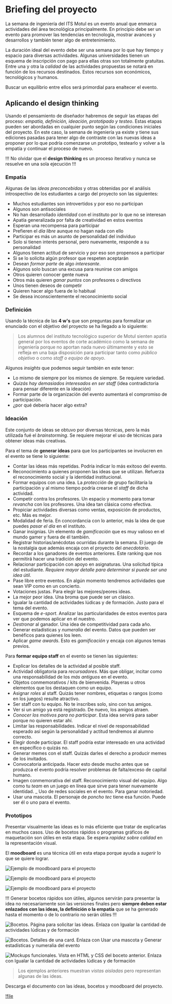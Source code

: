 # Briefing del proyecto

La semana de ingeniería del ITS Motul es un evento anual que enmarca actividades del área tecnológica principalmente. En principio debe ser un evento para promover las tendencias en tecnología, mostrar avances y desarrollos y también tener algo de entretenimiento.

La duración ideal del evento debe ser una semana por lo que hay tiempo y espacio para diversas actividades. Algunas universidades tienen un esquema de inscripción con pago para ellas otras son totalmente gratuitas. Entre una y otra la _calidad_ de las actividades propuestas se notará en función de los recursos destinados. Estos recursos son económicos, tecnológicos y humanos. 

Buscar un equilibrio entre ellos será primordial para enaltecer el evento.

## Aplicando el design thinking

Usando el pensamiento de diseñador habremos de seguir las etapas del proceso: _empatía, definición, ideación, prototipado y testeo_. Estas etapas pueden ser abordadas en cualquier punto según las condiciones iniciales del proyecto. En este caso, la semana de ingeniería ya existe y tiene sus ediciones pasadas para tener algo de contraste con las nuevas ideas a proponer por lo que podría comenzarse un prototipo, testearlo y volver a la empatía y continuar el proceso de nuevo.

!!! 
No olvidar que el __design thinking__ es un proceso iterativo y nunca se resuelve en una sola ejecución 
!!!

### Empatía

Algunas de las _ideas preconcebidas_ y otras obtenidas por el análisis introspectivo de los estudiantes a cargo del proyecto son las siguientes:

- Muchos estudiantes son introvertidos y por eso no participan
- Algunos son antisociales
- No han desarrollado _identidad_ con el instituto por lo que no se interesan
- Apatía generalizada por falta de creatividad en estos eventos
- Esperan una recompensa para participar
- Prefieren el _día libre_ aunque no hagan nada con ello
- Participar es más un asunto de personalidad del individuo
- Solo si tienen interés personal, pero nuevamente, responde a su personalidad
- Algunos tienen actitud de servicio y por eso son propensos a participar
- Si se lo solicita algún profesor que respeten aceptarán
- Desean _formar parte_ de algo _interesante_.
- Algunos solo buscan una excusa para reunirse con amigos
- Otros quieren conocer gente nueva
- Otros más quieren _ganar puntos_ con profesores o directivos
- Unos tienen deseos de competir
- Quieren hacer algo fuera de lo habitual
- Se desea inconscientemente el reconocimiento social 

### Definición

Usando la técnica de las __4 w's__ que son preguntas para formalizar un enunciado con el objetivo del proyecto se ha llegado a lo siguiente:

> Los alumnos del instituto tecnológico superior de Motul sienten apatía general por los eventos de corte académico como la semana de ingeniería porque no aportan nada nuevo últimamente y esto se refleja en una baja disposición para participar tanto como _público objetivo_ o como _staff o equipo de apoyo_.

Algunos _insights_ que podemos seguir también en este tenor:

- Lo mismo de siempre por los mismos de siempre. Se requiere variedad.
- _Quizás hay demasiados interesados en ser staff_ (idea contradictoria para pensar diferente en la ideación)
- Formar parte de la organización del evento aumentará el compromiso de participación.
- ¿por qué debería hacer algo extra?

### Ideación

Este conjunto de ideas se obtuvo por diversas técnicas, pero la más utilizada fué el _brainstorming_. Se requiere mejorar el uso de técnicas para obtener ideas más creativas.

Para el tema de __generar ideas__ para que los participantes se involucren en el evento se tiene lo siguiente:

- Contar las ideas más repetidas. Podría indicar lo más exitoso del evento.
- Reconocimiento a quienes proponen las ideas que se utilizan. Refuerza el reconocimiento social y la identidad institucional.
- Formar equipos con una idea. La _protección_ de grupo facilitaría la participación y al mismo tiempo podría crearse el _staff_ de dicha actividad.
- Competir contra los profesores. Un espacio y momento para tomar _revancha_ con los profesores. Una idea tan clásica como efectiva.
- Propiciar actividades diversas como ventas, exposición de productos, etc. Más es mejor.
- Modalidad de feria. En concordancia con lo anterior, más la idea de que puedes _pasar el día_ en el instituto.
- Ganar insignias. Un elemento de _gamificación_ que es muy valioso en el mundo gamer y fuera de él también.
- Registrar historias/anécdotas ocurridas durante la semana. El juego de la nostalgia que además encaja con el proyecto del _anecdotario_.
- Recordar a los ganadores de eventos anteriores. Este ranking que nos permitirá hacer una tradición del evento.
- Relacionar participación con apoyo en asignaturas. Una solicitud típica del estudiante. _Requiere mayor detalle para determinar si puede ser una idea útil_.
- Pase libre entre eventos. En algún momento tendremos actividades que sean VIP como en un concierto.
- Votaciones justas. Para elegir las mejores/peores ideas.
- La mejor peor idea. Una broma que puede ser un clásico.
- Igualar la cantidad de actividades lúdicas y de formación. Justo para el tema del evento.
- Esquema de _e-sport_. Analizar las particularidades de estos eventos para ver que podemos aplicar en el nuestro.
- _Destronar_ al ganador. Una idea de competitividad para cada año.
- Generar estadísticas y _numeralia_ del evento. Datos que pueden ser benéficos para quienes los leen.
- Aplicar _game awards_. Esto es _gamificación_ y encaja con algunos temas previos.

Para __formar equipo staff__ en el evento se tienen las siguientes:

- Explicar los detalles de la actividad al posible staff.
- Actividad obligatoria para _recursadores_. Más que obligar, incitar como una responsabilidad de los _más antiguos_ en el evento.
- Objetos conmemorativos / kits de bienvenida. Playeras u otros elementos que los destaquen como un equipo.
- Asignar _roles_ al staff. Quizás tener nombres, etiquetas o rangos  (como en los juegos) resulte atractivo.
- Ser staff con tu equipo. No te inscribes solo, sino con tus amigos.
- Ver si un amigo ya está registrado. De nuevo, los amigos atraen.
- _Conocer los motivos para no participar_. Esta idea servirá para saber porque no quieren estar ahí.
- Limitar las responsabilidades. Indicar el nivel de responsabilidad esperado así según la personalidad y actitud tendremos al alumno correcto.
- Elegir donde participar. El staff podría estar interesado en una actividad en específico o quizás no.
- Generar memes con el staff. Quizás darles el derecho a producir memes de los invitados.
- Convocatoria anticipada. Hacer esto desde mucho antes que se produzca el evento podría resolver problemas de falta/exceso de capital humano.
- Imagen conmemorativa del staff. Reconocimiento visual del equipo. Algo como tu _team_ en un juego en línea que sirve para tener nuevamente identidad.
_ Uso de redes sociales en el evento. Para ganar notoriedad.
- Usar una mascota. El personaje de _poncho tec_ tiene esa función. Puede ser él o uno para el evento.

### Prototipos

Presentar visualmente las ideas es lo más eficiente que tratar de explicarlas en muchos casos. Uso de bocetos rápidos o programas gráficos de maquetación son útiles en esta etapa. Se espera _rapidez sobre calidad_ en la representación visual. 

El __moodboard__ es una técnica útil en esta etapa porque ayuda a _sugerir_ lo que se quiere lograr.

![Ejemplo de moodboard para el proyecto](../../img/moodboard.png)

![Ejemplo de moodboard para el proyecto](../../img/moodboard02.png)

![Ejemplo de moodboard para el proyecto](../../img/moodboard03.png)

!!!
Generar bocetos rápidos son útiles, algunos servirán para presentar la idea no necesariamente son las versiones finales pero __siempre deben estar enlazados con las ideas, la definición o la empatía__ que se ha generado hasta el momento o de lo contrario no serán útiles
!!!

![Bocetos. Página para solicitar las ideas. Enlaza con _Igualar la cantidad de actividades lúdicas y de formación_ ](../../img/bocetos01.png)

![Bocetos. Detalles de una card. Enlaza con _Usar una mascota_ y _Generar estadísticas y numeralia del evento_ ](../../img/bocetos02.png)

![Mockups funcionales. Vista en HTML y CSS del boceto anterior. Enlaza con _Igualar la cantidad de actividades lúdicas y de formación_ ](../../img/maqueta01.png)

> Los ejemplos anteriores muestran _vistas aisladas_ pero representan algunas de las ideas. 

Descarga el documento con las ideas, bocetos y moodboard del proyecto.

[!file](../../archivos/mockups.pdf)